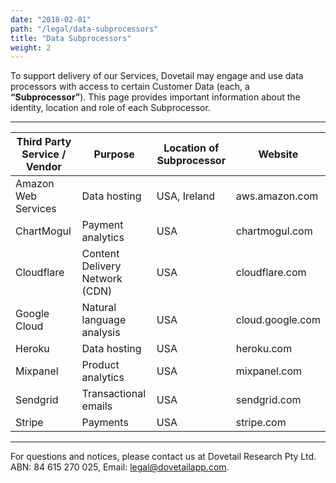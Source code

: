 ```yaml
---
date: "2018-02-01"
path: "/legal/data-subprocessors"
title: "Data Subprocessors"
weight: 2
---
```


To support delivery of our Services, Dovetail may engage and use data processors with access to certain Customer Data (each, a **“Subprocessor”**). This page provides important information about the identity, location and role of each Subprocessor.

---

| Third Party Service / Vendor | Purpose                        | Location of Subprocessor | Website          |
| ---------------------------- | ------------------------------ | ------------------------ | ---------------- |
| Amazon Web Services          | Data hosting                   | USA, Ireland             | aws.amazon.com   |
| ChartMogul                   | Payment analytics              | USA                      | chartmogul.com   |
| Cloudflare                   | Content Delivery Network (CDN) | USA                      | cloudflare.com   |
| Google Cloud                 | Natural language analysis      | USA                      | cloud.google.com |
| Heroku                       | Data hosting                   | USA                      | heroku.com       |
| Mixpanel                     | Product analytics              | USA                      | mixpanel.com     |
| Sendgrid                     | Transactional emails           | USA                      | sendgrid.com     |
| Stripe                       | Payments                       | USA                      | stripe.com       |

---

For questions and notices, please contact us at Dovetail Research Pty Ltd. ABN: 84 615 270 025, Email: [legal@dovetailapp.com](mailto:legal@dovetailapp.com).
